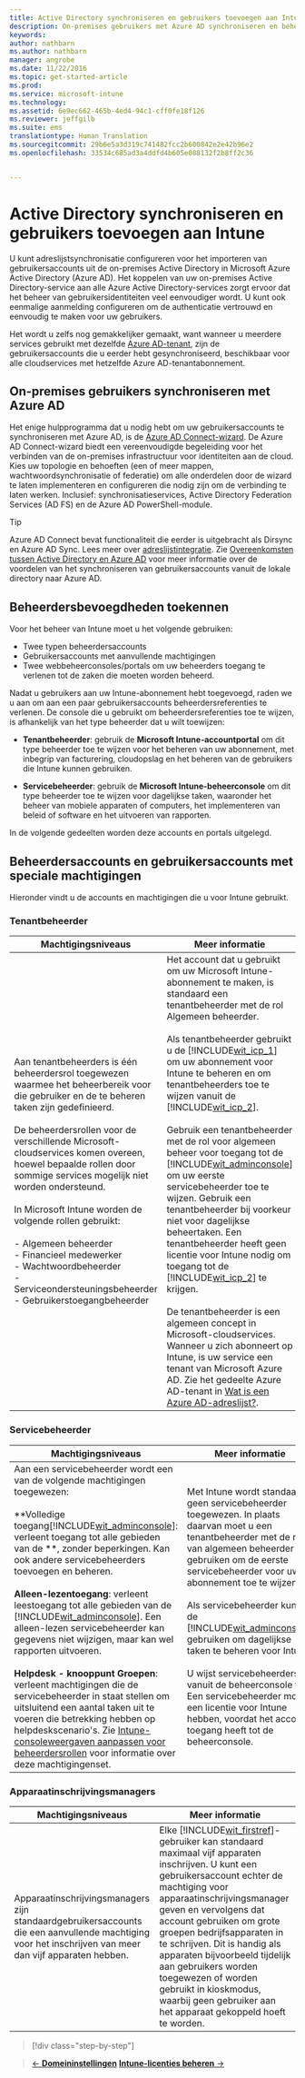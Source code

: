 ```yaml
---
title: Active Directory synchroniseren en gebruikers toevoegen aan Intune | Microsoft Intune
description: On-premises gebruikers met Azure AD synchroniseren en beheerdersmachtigingen voor uw Intune-abonnement verlenen
keywords: 
author: nathbarn
ms.author: nathbarn
manager: angrobe
ms.date: 11/22/2016
ms.topic: get-started-article
ms.prod: 
ms.service: microsoft-intune
ms.technology: 
ms.assetid: 6e9ec662-465b-4ed4-94c1-cff0fe18f126
ms.reviewer: jeffgilb
ms.suite: ems
translationtype: Human Translation
ms.sourcegitcommit: 29b6e5a3d319c741482fcc2b600842e2e42b96e2
ms.openlocfilehash: 33534c685ad3a4ddfd4b605e088132f2b8ff2c36


---
```



# <a name="sync-active-directory-and-add-users-to-intune"></a>Active Directory synchroniseren en gebruikers toevoegen aan Intune
U kunt adreslijstsynchronisatie configureren voor het importeren van gebruikersaccounts uit de on-premises Active Directory in Microsoft Azure Active Directory (Azure AD). Het koppelen van uw on-premises Active Directory-service aan alle Azure Active Directory-services zorgt ervoor dat het beheer van gebruikersidentiteiten veel eenvoudiger wordt. U kunt ook eenmalige aanmelding configureren om de authenticatie vertrouwd en eenvoudig te maken voor uw gebruikers.

Het wordt u zelfs nog gemakkelijker gemaakt, want wanneer u meerdere services gebruikt met dezelfde [Azure AD-tenant](https://azure.microsoft.com/documentation/articles/active-directory-aadconnect/), zijn de gebruikersaccounts die u eerder hebt gesynchroniseerd, beschikbaar voor alle cloudservices met hetzelfde Azure AD-tenantabonnement.

## <a name="synchronize-on-premises-users-with-azure-ad"></a>On-premises gebruikers synchroniseren met Azure AD
Het enige hulpprogramma dat u nodig hebt om uw gebruikersaccounts te synchroniseren met Azure AD, is de [Azure AD Connect-wizard](https://www.microsoft.com/download/details.aspx?id=47594). De Azure AD Connect-wizard biedt een vereenvoudigde begeleiding voor het verbinden van de on-premises infrastructuur voor identiteiten aan de cloud.  Kies uw topologie en behoeften (een of meer mappen, wachtwoordsynchronisatie of federatie) om alle onderdelen door de wizard te laten implementeren en configureren die nodig zijn om de verbinding te laten werken. Inclusief: synchronisatieservices, Active Directory Federation Services (AD FS) en de Azure AD PowerShell-module.

> [!TIP]
> Azure AD Connect bevat functionaliteit die eerder is uitgebracht als Dirsync en Azure AD Sync. Lees meer over [adreslijstintegratie](http://technet.microsoft.com/library/jj573653.aspx). Zie [Overeenkomsten tussen Active Directory en Azure AD](http://technet.microsoft.com/library/dn518177.aspx) voor meer informatie over de voordelen van het synchroniseren van gebruikersaccounts vanuit de lokale directory naar Azure AD.

## <a name="grant-administrator-permissions"></a>Beheerdersbevoegdheden toekennen

Voor het beheer van Intune moet u het volgende gebruiken:
- Twee typen beheerdersaccounts
- Gebruikersaccounts met aanvullende machtigingen
- Twee webbeheerconsoles/portals om uw beheerders toegang te verlenen tot de zaken die moeten worden beheerd.

Nadat u gebruikers aan uw Intune-abonnement hebt toegevoegd, raden we u aan om aan een paar gebruikersaccounts beheerdersreferenties te verlenen. De console die u gebruikt om beheerdersreferenties toe te wijzen, is afhankelijk van het type beheerder dat u wilt toewijzen:

-   **Tenantbeheerder**: gebruik de **Microsoft Intune-accountportal** om dit type beheerder toe te wijzen voor het beheren van uw abonnement, met inbegrip van facturering, cloudopslag en het beheren van de gebruikers die Intune kunnen gebruiken.

-   **Servicebeheerder**: gebruik de **Microsoft Intune-beheerconsole** om dit type beheerder toe te wijzen voor dagelijkse taken, waaronder het beheer van mobiele apparaten of computers, het implementeren van beleid of software en het uitvoeren van rapporten.

In de volgende gedeelten worden deze accounts en portals uitgelegd.

## <a name="administrator-accounts-and-user-accounts-with-special-permissions"></a>Beheerdersaccounts en gebruikersaccounts met speciale machtigingen

Hieronder vindt u de accounts en machtigingen die u voor Intune gebruikt.

### <a name="tenant-administrator"></a>Tenantbeheerder
|Machtigingsniveaus|Meer informatie|
|--------------------------|-------------------------|
|Aan tenantbeheerders is één beheerdersrol toegewezen waarmee het beheerbereik voor die gebruiker en de te beheren taken zijn gedefinieerd.<br /><br />De beheerdersrollen voor de verschillende Microsoft-cloudservices komen overeen, hoewel bepaalde rollen door sommige services mogelijk niet worden ondersteund.<br /><br /> In Microsoft Intune worden de volgende rollen gebruikt:<br /><br />- Algemeen beheerder<br />- Financieel medewerker<br />- Wachtwoordbeheerder<br />- Serviceondersteuningsbeheerder<br />- Gebruikerstoegangbeheerder|Het account dat u gebruikt om uw Microsoft Intune-abonnement te maken, is standaard een tenantbeheerder met de rol Algemeen beheerder.<br /></br>  Als tenantbeheerder gebruikt u de [!INCLUDE[wit_icp_1](../includes/wit_icp_1_md.md)] om uw abonnement voor Intune te beheren en om tenantbeheerders toe te wijzen vanuit de [!INCLUDE[wit_icp_2](../includes/wit_icp_2_md.md)].<br /><br />Gebruik een tenantbeheerder met de rol voor algemeen beheer voor toegang tot de [!INCLUDE[wit_adminconsole](../includes/wit_adminconsole_md.md)] om uw eerste servicebeheerder toe te wijzen. Gebruik een tenantbeheerder bij voorkeur niet voor dagelijkse beheertaken. Een tenantbeheerder heeft geen licentie voor Intune nodig om toegang tot de [!INCLUDE[wit_icp_2](../includes/wit_icp_2_md.md)] te krijgen.<br /><br />De tenantbeheerder is een algemeen concept in Microsoft-cloudservices. Wanneer u zich abonneert op Intune, is uw service een tenant van Microsoft Azure AD. Zie het gedeelte Azure AD-tenant in [Wat is een Azure AD-adreslijst?](http://technet.microsoft.com/library/jj573650.aspx).|


### <a name="service-administrator"></a>Servicebeheerder
|Machtigingsniveaus|Meer informatie|
|--------------------------|-------------------------|
|Aan een servicebeheerder wordt een van de volgende machtigingen toegewezen:<br /><br />**Volledige toegang[!INCLUDE[wit_adminconsole](../includes/wit_adminconsole_md.md)]: verleent toegang tot alle gebieden van de **, zonder beperkingen. Kan ook andere servicebeheerders toevoegen en beheren.<br /><br />**Alleen-lezentoegang**: verleent leestoegang tot alle gebieden van de [!INCLUDE[wit_adminconsole](../includes/wit_adminconsole_md.md)]. Een alleen-lezen servicebeheerder kan gegevens niet wijzigen, maar kan wel rapporten uitvoeren.<br /><br />**Helpdesk - knooppunt Groepen**: verleent machtigingen die de servicebeheerder in staat stellen om uitsluitend een aantal taken uit te voeren die betrekking hebben op helpdeskscenario's. Zie [Intune-consoleweergaven aanpassen voor beheerdersrollen](/intune/deploy-use/control-what-admins-can-see-in-the-microsoft-intune-admin-console) voor informatie over deze machtigingenset.|Met Intune wordt standaard geen servicebeheerder toegewezen. In plaats daarvan moet u een tenantbeheerder met de rol van algemeen beheerder gebruiken om de eerste servicebeheerder voor uw abonnement toe te wijzen. </br></br> Als servicebeheerder kunt u de [!INCLUDE[wit_adminconsole](../includes/wit_adminconsole_md.md)] gebruiken om dagelijkse taken te beheren voor Intune.<br /><br />U wijst servicebeheerders vanuit de beheerconsole toe. Een servicebeheerder moet een licentie voor Intune hebben, voordat het account toegang heeft tot de beheerconsole.|



### <a name="device-enrollment-managers"></a>Apparaatinschrijvingsmanagers
|Machtigingsniveaus|Meer informatie|
|--------------------------|-------------------------|
|Apparaatinschrijvingsmanagers zijn standaardgebruikersaccounts die een aanvullende machtiging voor het inschrijven van meer dan vijf apparaten hebben.|Elke [!INCLUDE[wit_firstref](../includes/wit_firstref_md.md)]-gebruiker kan standaard maximaal vijf apparaten inschrijven. U kunt een gebruikersaccount echter de machtiging voor apparaatinschrijvingsmanager geven en vervolgens dat account gebruiken om grote groepen bedrijfsapparaten in te schrijven. Dit is handig als apparaten bijvoorbeeld tijdelijk aan gebruikers worden toegewezen of worden gebruikt in kioskmodus, waarbij geen gebruiker aan het apparaat gekoppeld hoeft te worden.|




>[!div class="step-by-step"]

>[&larr; **Domeininstellingen**](.\start-with-a-paid-subscription-to-microsoft-intune-step-2.md)     [**Intune-licenties beheren** &rarr;](.\start-with-a-paid-subscription-to-microsoft-intune-step-4.md)  



<!--HONumber=Nov16_HO4-->



